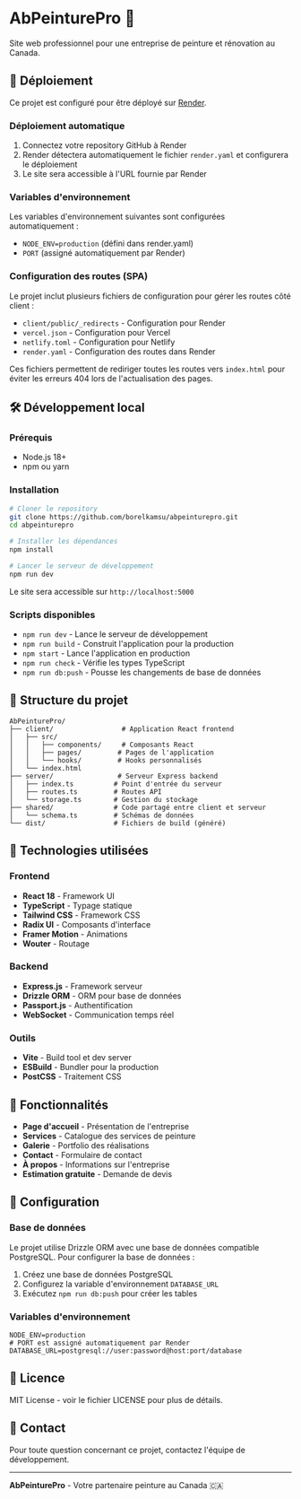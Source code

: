 # AbPeinturePro 🎨

Site web professionnel pour une entreprise de peinture et rénovation au Canada.

## 🚀 Déploiement

Ce projet est configuré pour être déployé sur [Render](https://render.com).

### Déploiement automatique

1. Connectez votre repository GitHub à Render
2. Render détectera automatiquement le fichier `render.yaml` et configurera le déploiement
3. Le site sera accessible à l'URL fournie par Render

### Variables d'environnement

Les variables d'environnement suivantes sont configurées automatiquement :
- `NODE_ENV=production` (défini dans render.yaml)
- `PORT` (assigné automatiquement par Render)

### Configuration des routes (SPA)

Le projet inclut plusieurs fichiers de configuration pour gérer les routes côté client :

- `client/public/_redirects` - Configuration pour Render
- `vercel.json` - Configuration pour Vercel
- `netlify.toml` - Configuration pour Netlify
- `render.yaml` - Configuration des routes dans Render

Ces fichiers permettent de rediriger toutes les routes vers `index.html` pour éviter les erreurs 404 lors de l'actualisation des pages.

## 🛠️ Développement local

### Prérequis

- Node.js 18+ 
- npm ou yarn

### Installation

```bash
# Cloner le repository
git clone https://github.com/borelkamsu/abpeinturepro.git
cd abpeinturepro

# Installer les dépendances
npm install

# Lancer le serveur de développement
npm run dev
```

Le site sera accessible sur `http://localhost:5000`

### Scripts disponibles

- `npm run dev` - Lance le serveur de développement
- `npm run build` - Construit l'application pour la production
- `npm start` - Lance l'application en production
- `npm run check` - Vérifie les types TypeScript
- `npm run db:push` - Pousse les changements de base de données

## 📁 Structure du projet

```
AbPeinturePro/
├── client/                 # Application React frontend
│   ├── src/
│   │   ├── components/     # Composants React
│   │   ├── pages/         # Pages de l'application
│   │   └── hooks/         # Hooks personnalisés
│   └── index.html
├── server/                # Serveur Express backend
│   ├── index.ts          # Point d'entrée du serveur
│   ├── routes.ts         # Routes API
│   └── storage.ts        # Gestion du stockage
├── shared/               # Code partagé entre client et serveur
│   └── schema.ts         # Schémas de données
└── dist/                 # Fichiers de build (généré)
```

## 🎨 Technologies utilisées

### Frontend
- **React 18** - Framework UI
- **TypeScript** - Typage statique
- **Tailwind CSS** - Framework CSS
- **Radix UI** - Composants d'interface
- **Framer Motion** - Animations
- **Wouter** - Routage

### Backend
- **Express.js** - Framework serveur
- **Drizzle ORM** - ORM pour base de données
- **Passport.js** - Authentification
- **WebSocket** - Communication temps réel

### Outils
- **Vite** - Build tool et dev server
- **ESBuild** - Bundler pour la production
- **PostCSS** - Traitement CSS

## 📱 Fonctionnalités

- **Page d'accueil** - Présentation de l'entreprise
- **Services** - Catalogue des services de peinture
- **Galerie** - Portfolio des réalisations
- **Contact** - Formulaire de contact
- **À propos** - Informations sur l'entreprise
- **Estimation gratuite** - Demande de devis

## 🔧 Configuration

### Base de données

Le projet utilise Drizzle ORM avec une base de données compatible PostgreSQL. Pour configurer la base de données :

1. Créez une base de données PostgreSQL
2. Configurez la variable d'environnement `DATABASE_URL`
3. Exécutez `npm run db:push` pour créer les tables

### Variables d'environnement

```env
NODE_ENV=production
# PORT est assigné automatiquement par Render
DATABASE_URL=postgresql://user:password@host:port/database
```

## 📄 Licence

MIT License - voir le fichier LICENSE pour plus de détails.

## 👥 Contact

Pour toute question concernant ce projet, contactez l'équipe de développement.

---

**AbPeinturePro** - Votre partenaire peinture au Canada 🇨🇦
